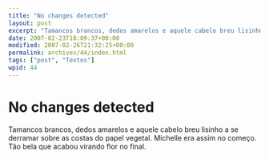 ```yaml
---
title: "No changes detected"
layout: post
excerpt: "Tamancos brancos, dedos amarelos e aquele cabelo breu lisinho a se derramar sobre as costas do papel vegetal. Michelle era assim no começo. Tão bela que acabou virando flor no final."
date: 2007-02-23T18:09:37+00:00
modified: 2007-02-26T21:32:25+00:00
permalink: archives/44/index.html
tags: ["post", "Textos"]
wpid: 44
---
```


# No changes detected

Tamancos brancos, dedos amarelos e aquele cabelo breu lisinho a se derramar sobre as costas do papel vegetal. Michelle era assim no começo. Tão bela que acabou virando flor no final.